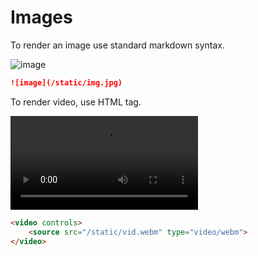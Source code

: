 # Images

To render an image use standard markdown syntax.

![image](/static/img.jpg)

``` md
![image](/static/img.jpg)
```

To render video, use HTML tag.

<video controls>
    <source src="/static/vid.webm" type="video/webm">
</video>

``` html
<video controls>
    <source src="/static/vid.webm" type="video/webm">
</video>
```